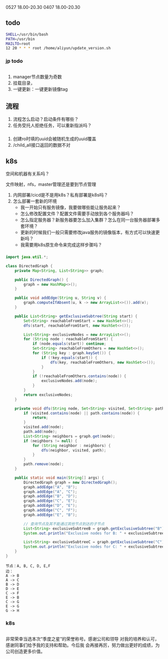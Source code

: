 
0527 18.00-20.30
0407 18.00-20.30



## todo






```sh
SHELL=/usr/bin/bash
PATH=/usr/bin
MAILTO=root
12 20 * * * root /home/aliyun/update_version.sh 
```


### jp todo



## 

1. manager节点数量为奇数
2. 挂载目录，
3. 一键更新：一键更新镜像tag


## 流程

1. 流程怎么启动？启动条件有哪些？
2. 任务受托人拒绝任务，可以重新指派吗？

### 

1. 创建ro时填的uuid会被随机生成的uuid覆盖
2. /child_all接口返回的数据不对

## k8s

空间和机器有关系吗？

文件映射，nfs，master管理还是要到节点管理

1. 内网部署/cicd是不是用k8s？私有部署是k8s吗？
2. 怎么部署一套新的环境
   * 我一开始只有服务镜像，我要做哪些能让服务起来？
   * 怎么修改配置文件？配置文件需要手动放到各个服务器吗？
   * 怎么指定服务器？新服务器要怎么加入集群？怎么在同一台服务器部署多套环境？
   * 更新的时候我们一般只需要修改java服务的镜像版本，有方式可以快速更新吗？
   * 我需要用k8s原生命令来完成这样步骤吗？




###


```java
import java.util.*;

class DirectedGraph {
    private Map<String, List<String>> graph;

    public DirectedGraph() {
        graph = new HashMap<>();
    }

    public void addEdge(String u, String v) {
        graph.computeIfAbsent(u, k -> new ArrayList<>()).add(v);
    }

    public List<String> getExclusiveSubtree(String start) {
        Set<String> reachableFromStart = new HashSet<>();
        dfs(start, reachableFromStart, new HashSet<>());

        List<String> exclusiveNodes = new ArrayList<>();
        for (String node : reachableFromStart) {
            if (node.equals(start)) continue;
            Set<String> reachableFromOthers = new HashSet<>();
            for (String key : graph.keySet()) {
                if (!key.equals(start)) {
                    dfs(key, reachableFromOthers, new HashSet<>());
                }
            }
            if (!reachableFromOthers.contains(node)) {
                exclusiveNodes.add(node);
            }
        }
        return exclusiveNodes;
    }

    private void dfs(String node, Set<String> visited, Set<String> path) {
        if (visited.contains(node) || path.contains(node)) {
            return;
        }
        visited.add(node);
        path.add(node);
        List<String> neighbors = graph.get(node);
        if (neighbors != null) {
            for (String neighbor : neighbors) {
                dfs(neighbor, visited, path);
            }
        }
        path.remove(node);
    }

    public static void main(String[] args) {
        DirectedGraph graph = new DirectedGraph();
        graph.addEdge("A", "B");
        graph.addEdge("A", "C");
        graph.addEdge("B", "D");
        graph.addEdge("C", "E");
        graph.addEdge("D", "E");
        graph.addEdge("C", "F");
        graph.addEdge("E", "B");

        // 查询节点及其不能通过其他节点到达的子节点
        List<String> exclusiveSubtreeB = graph.getExclusiveSubtree("B");
        System.out.println("Exclusive nodes for B: " + exclusiveSubtreeB);

        List<String> exclusiveSubtreeC = graph.getExclusiveSubtree("C");
        System.out.println("Exclusive nodes for C: " + exclusiveSubtreeC);
    }
}
```

```
节点：A, B, C, D, E,F
边：
A -> B
A -> C
B -> D
D -> E
C -> F
E -> B
C -> G
E -> G
G -> H

```


### k8s

```sh

```
非常荣幸当选本次“季度之星”的荣誉称号。感谢公司和领导
对我的培养和认可，感谢同事们给予我的支持和帮助。今后我
会再接再厉，努力做出更好的成绩，为公司创造更多价值。

